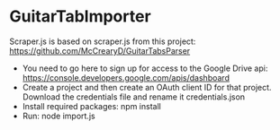 # GuitarTabImporter
Scraper.js is based on scraper.js from this project: https://github.com/McCrearyD/GuitarTabsParser

- You need to go here to sign up for access to the Google Drive api: https://console.developers.google.com/apis/dashboard
- Create a project and then create an OAuth client ID for that project. Download the credentials file and rename it credentials.json
- Install required packages: npm install
- Run: node import.js <url>
